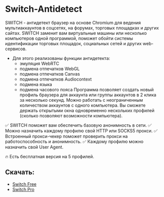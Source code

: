 # Switch-Antidetect

SWITCH - антидетект браузер на основе Chromium для ведения мультиаккаунтов в соцсетях, на форумах, торговых площадках и других сайтах.
SWITCH заменит вам виртуальные машины или несколько компьютеров одной программой, поможет обойти системы идентификации торговых площадок, социальных сетей и других web-сервисов.

- Для этого реализованы функции антидетекта:
  * эмуляция WebRTC
  * подмена отпечатков WebGL
  * подмена отпечатков Canvas
  * подмена отпечатков Audiocontext
  * подмена языка
  * подмена часового пояса
Программа позволяет создать новый профиль браузера для аккаунта или группы аккаунтов в 2 клика за несколько секунд.
Можно работать с неограниченным количеством аккаунтов с одного компьютера.
Вы сможете держать открытыми окна одновременно нескольких профилей (сколько позволяют возможности компьютера).

✅ SWITCH поможет вам обеспечить базовую анонимность в сети.
✅ Можно назначить каждому профилю свой HTTP или SOCKS5 прокси.
✅ Встроенный прокси-чекер поможет проверить прокси на работоспособность и анонимность.
✅ Каждому профилю можно назначить свой User Agent.

🔥 Есть бесплатная версия на 5 профилей.

## Скачать:
 - [Switch Free]([https://github.com/telegram-prime/TG-Posts-Maker-Bot-RU/releases/latest](https://mybot.su/switch_free))
 - [Switch Pro]([https://github.com/telegram-prime/TG-Posts-Maker-Bot-RU/releases/latest](https://mybot.su/switch_pro))
